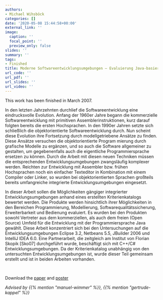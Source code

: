 ```yaml
---
authors:
- Michael Wihsböck
categories: []
date: '2020-05-08 15:44:58+00:00'
external_link: ''
image:
  caption: ''
  focal_point: ''
  preview_only: false
slides: ''
summary: ''
tags:
- Finished
title: Moderne Softwareentwicklungsumgebungen – Evaluierung Java-basierter Ansätze
url_code: ''
url_pdf: ''
url_slides: ''
url_video: ''
---
```


This work has been finished in March 2007.

In den letzten Jahrzehnten durchlief die Softwareentwicklung eine eindrucksvolle Evolution. Anfang der 1960er Jahre begann die kommerzielle Softwareentwicklung mit primitiven Assemblerinstruktionen, kurz darauf folgten bereits die ersten Hochsprachen. In den 1990er Jahren setzte sich schließlich die objektorientierte Softwareentwicklung durch. Nun scheint diese Evolution ihre Fortsetzung durch modellgetriebene Ansätze zu finden. Diese Ansätze versuchen die objektorientierte Program mierung durch grafische Modelle zu ergänzen, und so auch die Software allgemeiner zu gestalten, um gegebenenfalls auch die eigentliche Programmiersprache ersetzen zu können. Durch die Arbeit mit diesen neuen Techniken müssen die entsprechenden Entwicklungsumgebungen zwangsläufig komplexer werden. Reichten zur Entwicklung mit Assembler bzw. frühen Hochsprachen noch ein einfacher Texteditor in Kombination mit einem Compiler oder Linker, so wurden bei objektorientierten Sprachen großteils bereits umfangreiche integrierte Entwicklungsumgebungen eingesetzt.

In dieser Arbeit sollen die Möglichkeiten gängiger integrierter Entwicklungsumgebungen anhand eines erstellten Kriterienkatalogs bewertet werden. Die Produkte werden hinsichtlich ihrer Möglichkeiten in den Bereichen Programmierung, Modellierung, Softwarequalitätssicherung, Erweiterbarkeit und Bedienung evaluiert. Es wurden bei den Produkten sowohl Vertreter aus dem kommerziellen, als auch dem freien (Open Source) Umfeld für die Entwicklung mit der Programmiersprache Java gewählt. Diese Arbeit konzentriert sich bei den Untersuchungen auf die Entwicklungsumgebungen Eclipse 3.2, Netbeans 5.5, JBuilder 2006 und IntelliJ IDEA 6.0. Eine Partnerarbeit, die zeitgleich am Institut von Florian Skopik \[Sko07\] durchgeführt wurde, beschäftigt sich mit C++/C\# Entwicklungsumgebungen. Da der Kriterienkatalog unabhängig von den untersuchten Entwicklungsumgebungen ist, wurde dieser Teil gemeinsam erstellt und ist in beiden Arbeiten vorhanden.

&nbsp;

 Download the [paper](https://www.big.tuwien.ac.at/app/uploads/2016/10/Wihsböck_paper.pdf) and [poster](https://www.big.tuwien.ac.at/app/uploads/2016/10/Wihsböck_poster.pdf)

*Advised by {{% mention "manuel-wimmer" %}}, {{% mention "gertrude-kappel" %}}*